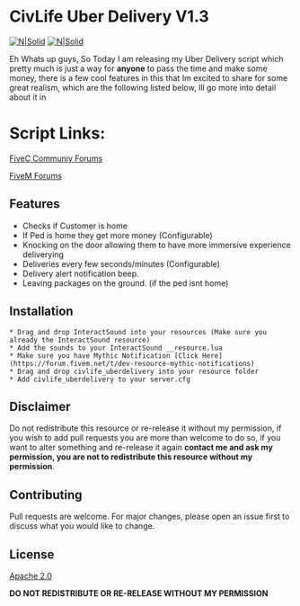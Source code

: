 # CivLife Uber Delivery V1.3
[![N|Solid](https://fivec.me/uploads/default/original/1X/338ca4a291bbcf31a90c5929b75e4c99758f6f0f.jpeg)](https://discord.gg/HNcGftj)
[![N|Solid](https://i.imgur.com/agZegpm.png)](https://discord.gg/HNcGftj)

Eh Whats up guys, So Today I am releasing my Uber Delivery script which pretty much is just a way for **anyone** to pass the time and make some money, there is a few cool features in this that Im excited to share for some great realism, which are the following listed below, Ill go more into detail about it in 

# Script Links:
[FiveC Communiy Forums](https://fivec.me/t/release-esx-civlife-uber-delivery-v1-3/229)

[FiveM Forums](https://forum.fivem.net/t/release-civlife-uber-delivery-v1-3/831226)
## Features
* Checks if Customer is home
* If Ped is home they get more money (Configurable)
* Knocking on the door allowing them to have more immersive experience deliverying
* Deliveries every  few seconds/minutes (Configurable)
* Delivery alert notification beep.
* Leaving packages on the ground. (if the ped isnt home)

## Installation
```
* Drag and drop InteractSound into your resources (Make sure you already the InteractSound resource)
* Add the sounds to your InteractSound __resource.lua
* Make sure you have Mythic Notification [Click Here](https://forum.fivem.net/t/dev-resource-mythic-notifications)
* Drag and drop civlife_uberdelivery into your resource folder
* Add civlife_uberdelivery to your server.cfg
```

## Disclaimer
Do not redistribute this resource or re-release it without my permission, if you wish to add pull requests you are more than welcome to do so, if you want to alter something and re-release it again **contact me and ask my permission, you are not to redistribute this resource without my permission**.

## Contributing
Pull requests are welcome. For major changes, please open an issue first to discuss what you would like to change.

## License
[Apache 2.0](https://choosealicense.com/licenses/apache-2.0/)

**DO NOT REDISTRIBUTE OR RE-RELEASE WITHOUT MY PERMISSION**